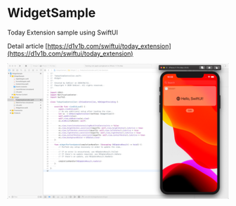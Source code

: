 # WidgetSample

Today Extension sample using SwiftUI

Detail article [https://d1v1b.com/swiftui/today_extension](https://d1v1b.com/swiftui/today_extension)

![image](/images/index.png)

